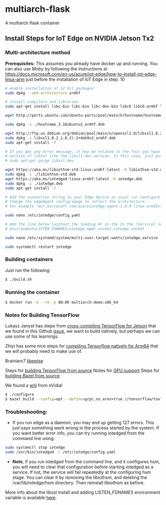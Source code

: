 # multiarch-flask
A multiarch flask container

## Install Steps for IoT Edge on NVIDIA Jetson Tx2
### Multi-architecture method

**Prerequisites:** This assumes you already have docker up and running. You can also use Moby by following the instructions at https://docs.microsoft.com/en-us/azure/iot-edge/how-to-install-iot-edge-linux-arm just before the installation of IoT Edge in step: 10

```bash
# enable installation of 32 bit packages
sudo dpkg --add-architecture armhf

# install compilers and libraries
sudo apt-get install libc-bin libc-bin libc-dev-bin libc6 libc6:armhf libc6-dev libgcc1 libgcc1:armhf locales

wget http://ports.ubuntu.com/ubuntu-ports/pool/main/h/hostname/hostname_3.16ubuntu2_armhf.deb

sudo dpkg -i ./hostname_3.16ubuntu2_armhf.deb

wget http://ftp.us.debian.org/debian/pool/main/o/openssl1.0/libssl1.0.2_1.0.2l-2+deb9u3_armhf.deb
sudo dpkg -i libssl1.0.2_1.0.2l-2+deb9u3_armhf.deb
sudo apt-get install -f

# If you get any error message, it may be related to the fact you have a non-compatible 
# version of libssl like the libsll-dev version. In this case, just purge it with  
# sudo apt-get purge libssl-dev

wget https://aka.ms/libiothsm-std-linux-armhf-latest -O libiothsm-std.deb
sudo dpkg -i ./libiothsm-std.deb
wget https://aka.ms/iotedged-linux-armhf-latest -O iotedge.deb
sudo dpkg -i ./iotedge.deb
sudo apt-get install -f

# Add the connection string to your Edge device as usual (or configure dps)  
# Change the edgeAgent config/image to reflect the architecture.
# For example "mcr.microsoft.com/azureiotedge-agent:1.0.0-linux-arm32v7" 

sudo nano /etc/iotedge/config.yaml

# Add the line below (without the leading #) in the In the [Service] section  
# Environment=LISTEN_FDNAMES=iotedge.mgmt.socket:iotedge.socket

sudo nano /etc/systemd/system/multi-user.target.wants/iotedge.service

sudo systemctl restart iotedge
```

### Building containers

Just run the following:

```bash
$ ./build.sh
```

### Running the container

```bash
$ docker run -d --rm -p 80:80 multiarch-demo:x86_64
```

### Notes for Building TensorFlow

Lukasz Janyst has steps from [cross-compiling TensorFlow for Jetson](https://jany.st/post/2018-02-05-cross-compiling-tensorflow-for-jetson-tx1-with-bazel.html) that we found in this Github [issue](https://github.com/tensorflow/tensorflow/issues/16779), we want to build natively, but perhaps we can use some of his learnings.

Zhiyi has some nice steps for [compiling Tensorflow natively for Arm64](http://zhiyisun.github.io/2017/02/15/Running-Google-Machine-Learning-Library-Tensorflow-On-ARM-64-bit-Platform.html) that we will probably need to make use of.

Brainiarc7 [likewise](https://gist.github.com/Brainiarc7/6d6c3f23ea057775b72c52817759b25c)

Steps for [building TensorFlow from source](https://www.tensorflow.org/install/source)
Notes for [GPU support](https://www.tensorflow.org/install/gpu)
Steps for [building Bazel from source](https://docs.bazel.build/versions/master/install-compile-source.html)

We found a [whl](https://devtalk.nvidia.com/default/topic/1031300/jetson-tx2/tensorflow-1-7-wheel-with-jetpack-3-2-/post/5246603/#5246603) from nVidia!

```bash
$ ./configure
$ bazel build --config=opt --define=grpc_no_ares=true //tensorflow/tools/pip_package:build_pip_package
```

### Troubleshooting:

* If you run edge as a daemon, you may end up getting 127 errors.  This just says something went wrong in the process started by the system.  If you want better error info, you can try running iotedged from the command line using: 

```bash
sudo systemctl stop iotedge
sudo /usr/bin/iotedged -c /etc/iotedge/config.yaml
```

* **Note**, if you run iotedged from the command line, and it configures hsm, you will need to clear that configuration before starting iotedged as a service.  If not, the service will fail repeatedly at the configuring hsm stage.  You can clear it by removing the libiothsm, and deleting the /var/lib/iotedge/hsm directory.  Then reinstall libiothsm as before.  

More info about the libssl install and adding LISTEN_FDNAMES environment variable is available [here](https://blogs.msdn.microsoft.com/laurelle/2018/08/17/azure-iot-edge-support-for-raspbian-8-0-debian-8-0/).
